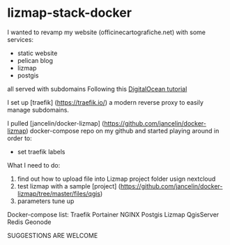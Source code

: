 # lizmap-stack-docker
I wanted to revamp my website (officinecartografiche.net) with some services:
* static website
* pelican blog
* lizmap
* postgis

all served with subdomains
Following this [DigitalOcean tutorial](https://www.digitalocean.com/community/tutorials/how-to-use-traefik-as-a-reverse-proxy-for-docker-containers-on-ubuntu-18-04)

I set up [traefik] (https://traefik.io/) a modern reverse proxy to easily manage subdomains.

I pulled [jancelin/docker-lizmap] (https://github.com/jancelin/docker-lizmap) docker-compose repo on my github and started playing around in order to:
* set traefik labels


What I need to do:
1. find out how to upload file into Lizmap project folder usign nextcloud
2. test lizmap with a sample [project] (https://github.com/jancelin/docker-lizmap/tree/master/files/qgis)
3. parameters tune up

Docker-compose list:
Traefik
Portainer
NGINX
Postgis
Lizmap
QgisServer
Redis
Geonode

SUGGESTIONS ARE WELCOME
